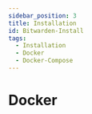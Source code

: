 ```yaml
---
sidebar_position: 3
title: Installation
id: Bitwarden-Install
tags:
  - Installation
  - Docker
  - Docker-Compose
---
```


# Docker
